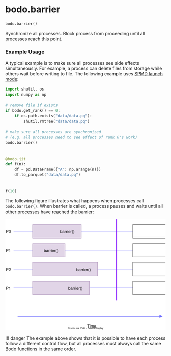 # bodo.barrier

`bodo.barrier()`

Synchronize all processes. Block process from proceeding until all processes reach this point.

### Example Usage

A typical example is to make sure all processes see side effects simultaneously.
For example, a process can delete files from storage while
others wait before writing to file.
The following example uses [SPMD launch mode](../../bodo_parallelism/bodo_parallelism_basics.md#spmd):

```py
import shutil, os
import numpy as np

# remove file if exists
if bodo.get_rank() == 0:
    if os.path.exists("data/data.pq"):
        shutil.rmtree("data/data.pq")

# make sure all processes are synchronized
# (e.g. all processes need to see effect of rank 0's work)
bodo.barrier()


@bodo.jit
def f(n):
    df = pd.DataFrame({"A": np.arange(n)})
    df.to_parquet("data/data.pq")


f(10)
```

The following figure illustrates what happens when processes call
`bodo.barrier()`. When barrier is called, a process pauses and waits
until all other processes have reached the barrier:

![Process synchronization with Barrier](../../img/barrier.svg#center)

!!! danger
The example above shows that it is possible to have each process
follow a different control flow, but all processes must always call
the same Bodo functions in the same order.

